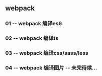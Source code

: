 ## webpack

### 01 -- webpack 编译es6
### 02 -- webpack 编译ts
### 03 -- webpack 编译css/sass/less
### 04 -- webpack 编译图片 -- 未完待续...